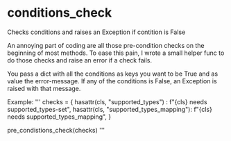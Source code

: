 # conditions_check
Checks conditions and raises an Exception if contition is False

An annoying part of coding are all those pre-condition checks on the beginning of most methods. 
To ease this pain, I wrote a small helper func to do those checks and raise an error if a check fails.

You pass a dict with all the conditions as keys you want to be True and as value the error-message. 
If any of the conditions is False, an Exception is raised with that message. 

Example:
'''
checks = {
  hasattr(cls, "supported_types")        : f"{cls} needs supported_types-set",
  hasattr(cls, "supported_types_mapping"): f"{cls} needs supported_types_mapping",
  }

pre_condistions_check(checks)
'''

